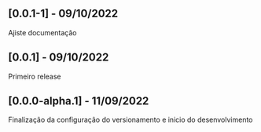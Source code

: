 ## [0.0.1-1] - 09/10/2022 
Ajiste documentação
## [0.0.1] - 09/10/2022 
Primeiro release 
## [0.0.0-alpha.1] - 11/09/2022 
Finalização da configuração do versionamento e inicio do desenvolvimento 
